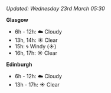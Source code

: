 *Updated: Wednesday 23rd March 05:30*

**Glasgow**

* 6h - 12h: :cloud: Cloudy
* 13h, 14h: :sunny: Clear
* 15h: :cyclone: Windy (:sunny:)
* 16h, 17h: :sunny: Clear

**Edinburgh**

* 6h - 12h: :cloud: Cloudy
* 13h - 17h: :sunny: Clear
